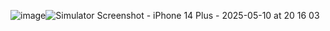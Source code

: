 ![image](https://github.com/user-attachments/assets/6fe097e4-cfcb-467f-8349-874b83fe6833)![Simulator Screenshot - iPhone 14 Plus - 2025-05-10 at 20 16 03](https://github.com/user-attachments/assets/aff8a232-e0e4-4cf4-8ce3-9a5ff04e6745)
